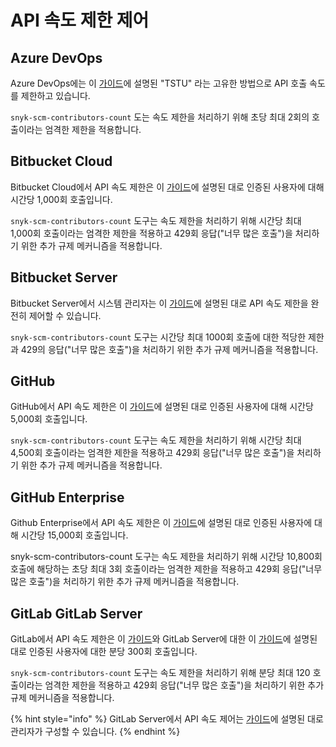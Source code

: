 # API 속도 제한 제어

## Azure DevOps

Azure DevOps에는 이 [가이드](https://docs.microsoft.com/en-us/azure/devops/integrate/concepts/rate-limits?view=azure-devops)에 설명된 "TSTU" 라는 고유한 방법으로 API 호출 속도를 제한하고 있습니다.

`snyk-scm-contributors-count` 도는 속도 제한을 처리하기 위해 초당 최대 2회의 호출이라는 엄격한 제한을 적용합니다.

## Bitbucket Cloud

Bitbucket Cloud에서 API 속도 제한은 이 [가이드](https://support.atlassian.com/bitbucket-cloud/docs/api-request-limits/)에 설명된 대로 인증된 사용자에 대해 시간당 1,000회 호출입니다.

`snyk-scm-contributors-count` 도구는 속도 제한을 처리하기 위해 시간당 최대 1,000회 호출이라는 엄격한 제한을 적용하고 429회 응답("너무 많은 호출")을 처리하기 위한 추가 규제 메커니즘을 적용합니다.

## Bitbucket Server

Bitbucket Server에서 시스템 관리자는 이 [가이드](https://confluence.atlassian.com/bitbucketserver/improving-instance-stability-with-rate-limiting-976171954.html)에 설명된 대로 API 속도 제한을 완전히 제어할 수 있습니다.

`snyk-scm-contributors-count` 도구는 시간당 최대 1000회 호출에 대한 적당한 제한과 429의 응답("너무 많은 호출")을 처리하기 위한 추가 규제 메커니즘을 적용합니다.

## GitHub

GitHub에서 API 속도 제한은 이 [가이드](https://docs.github.com/en/developers/apps/building-github-apps/rate-limits-for-github-apps)에 설명된 대로 인증된 사용자에 대해 시간당 5,000회 호출입니다.

`snyk-scm-contributors-count` 도구는 속도 제한을 처리하기 위해 시간당 최대 4,500회 호출이라는 엄격한 제한을 적용하고 429회 응답("너무 많은 호출")을 처리하기 위한 추가 규제 메커니즘을 적용합니다.

## GitHub Enterprise

Github Enterprise에서 API 속도 제한은 이 [가이드](https://docs.github.com/en/developers/apps/building-github-apps/rate-limits-for-github-apps)에 설명된 대로 인증된 사용자에 대해 시간당 15,000회 호출입니다.

snyk-scm-contributors-count 도구는 속도 제한을 처리하기 위해 시간당 10,800회 호출에 해당하는 초당 최대 3회 호출이라는 엄격한 제한을 적용하고 429회 응답("너무 많은 호출")을 처리하기 위한 추가 규제 메커니즘을 적용합니다.

## GitLab  GitLab Server

GitLab에서 API 속도 제한은 이 [가이드](https://docs.gitlab.com/ee/user/gitlab\_com/index.html#gitlabcom-specific-rate-limits)와 GitLab Server에 대한 이 [가이드](https://docs.gitlab.com/ee/user/admin\_area/settings/rate\_limits\_on\_raw\_endpoints.html)에 설명된 대로 인증된 사용자에 대한 분당 300회 호출입니다.

`snyk-scm-contributors-count` 도구는 속도 제한을 처리하기 위해 분당 최대 120 호출이라는 엄격한 제한을 적용하고 429회 응답("너무 많은 호출")을 처리하기 위한 추가 규제 메커니즘을 적용합니다.

{% hint style="info" %}
GitLab Server에서 API 속도 제어는 [가이드](https://docs.gitlab.com/ee/user/admin\_area/settings/rate\_limits\_on\_raw\_endpoints.html)에 설명된 대로 관리자가 구성할 수 있습니다.
{% endhint %}
